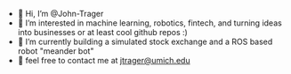 - 👋 Hi, I’m @John-Trager
- 👀 I’m interested in machine learning, robotics, fintech, and turning ideas into businesses or at least cool github repos :)
- 🔨 I’m currently building a simulated stock exchange and a ROS based robot "meander bot"
- 💭 feel free to contact me at [jtrager@umich.edu](mailto:jtrager@umich.edu)

<!---
John-Trager/John-Trager is a ✨ special ✨ repository because its `README.md` (this file) appears on your GitHub profile.
You can click the Preview link to take a look at your changes.
--->
